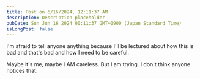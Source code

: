 ```yaml
---
title: Post on 6/16/2024, 12:11:37 AM
description: Description placeholder
pubDate: Sun Jun 16 2024 00:11:37 GMT+0900 (Japan Standard Time)
isLongPost: false
---
```

I'm afraid to tell anyone anything because I'll be lectured about how this is bad and that's bad and how I need to be careful. 

Maybe it's me, maybe I AM careless. But I am trying. I don't think anyone notices that. 